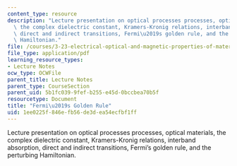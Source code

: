 ```yaml
---
content_type: resource
description: "Lecture presentation on optical processes processes, optical materials,\
  \ the complex dielectric constant, Kramers-Kronig relations, interband absorption,\
  \ direct and indirect transitions, Fermi\u2019s golden rule, and the perturbing\
  \ Hamiltonian."
file: /courses/3-23-electrical-optical-and-magnetic-properties-of-materials-fall-2007/1ee0225f846efb56de3dea54ecfbf1ff_clean23.pdf
file_type: application/pdf
learning_resource_types:
- Lecture Notes
ocw_type: OCWFile
parent_title: Lecture Notes
parent_type: CourseSection
parent_uid: 5b1fc039-9fef-b255-e45d-0bccbea70b5f
resourcetype: Document
title: "Fermi\u2019s Golden Rule"
uid: 1ee0225f-846e-fb56-de3d-ea54ecfbf1ff
---
```

Lecture presentation on optical processes processes, optical materials, the complex dielectric constant, Kramers-Kronig relations, interband absorption, direct and indirect transitions, Fermi’s golden rule, and the perturbing Hamiltonian.